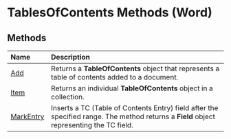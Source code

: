 
# TablesOfContents Methods (Word)

## Methods



|**Name**|**Description**|
|:-----|:-----|
|[Add](a5954a99-ee43-3b8d-4d81-d12f889021b4.md)|Returns a  **TableOfContents** object that represents a table of contents added to a document.|
|[Item](0e3f755f-f538-2c58-3216-00e38158df9b.md)|Returns an individual  **TableOfContents** object in a collection.|
|[MarkEntry](ef8e1d14-82b0-d1f8-8aaf-e2e1b4079c2b.md)|Inserts a TC (Table of Contents Entry) field after the specified range. The method returns a  **Field** object representing the TC field.|
